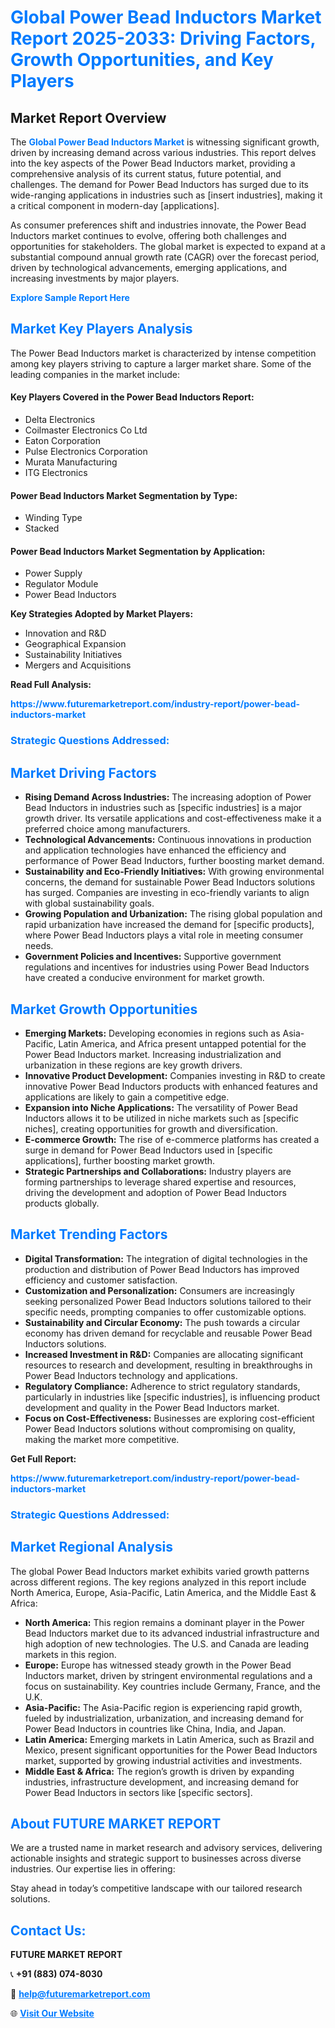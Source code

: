 <h1 style="color: #007BFF;">Global Power Bead Inductors Market Report 2025-2033: Driving Factors, Growth Opportunities, and Key Players</h1>

<section id="overview">
<h2>Market Report Overview</h2>
<p>The <a href="https://www.futuremarketreport.com/industry-report/power-bead-inductors-market" style="color: #007BFF; text-decoration: none;"><strong>Global Power Bead Inductors Market</strong></a> is witnessing significant growth, driven by increasing demand across various industries. This report delves into the key aspects of the Power Bead Inductors market, providing a comprehensive analysis of its current status, future potential, and challenges. The demand for Power Bead Inductors has surged due to its wide-ranging applications in industries such as [insert industries], making it a critical component in modern-day [applications].</p>
<p>As consumer preferences shift and industries innovate, the Power Bead Inductors market continues to evolve, offering both challenges and opportunities for stakeholders. The global market is expected to expand at a substantial compound annual growth rate (CAGR) over the forecast period, driven by technological advancements, emerging applications, and increasing investments by major players.</p>
</section>

<section id="overview">
<p><a href="https://www.futuremarketreport.com/request-sample/reportId=116275" style="color: #007BFF; text-decoration: none;"><strong>Explore Sample Report Here</strong></a></p>
</section>

<section id="key-players">
<h2 style="color: #007BFF;">Market Key Players Analysis</h2>
<p>The Power Bead Inductors market is characterized by intense competition among key players striving to capture a larger market share. Some of the leading companies in the market include:</p>
<h4>Key Players Covered in the Power Bead Inductors Report:</h4>
<ul><li>Delta Electronics</li><li>Coilmaster Electronics Co Ltd</li><li>Eaton Corporation</li><li>Pulse Electronics Corporation</li><li>Murata Manufacturing</li><li>ITG Electronics</li></ul>
<h4>Power Bead Inductors Market Segmentation by Type:</h4>
<ul><li>Winding Type</li><li>Stacked</li></ul>

<h4>Power Bead Inductors Market Segmentation by Application:</h4>
<ul><li>Power Supply</li><li>Regulator Module</li><li>Power Bead Inductors</li></ul>
<p><strong>Key Strategies Adopted by Market Players:</strong></p>
<ul>
<li>Innovation and R&D</li>
<li>Geographical Expansion</li>
<li>Sustainability Initiatives</li>
<li>Mergers and Acquisitions</li>
</ul>
</section>

<section>
<p><strong>Read Full Analysis: </strong></p><a href="https://www.futuremarketreport.com/industry-report/power-bead-inductors-market" style="color: #007BFF; text-decoration: none;"><strong>https://www.futuremarketreport.com/industry-report/power-bead-inductors-market</strong></a>
<h3 style="color: #007BFF;">Strategic Questions Addressed:</h3>
</section>

<section id="driving-factors">
<h2 style="color: #007BFF;">Market Driving Factors</h2>
<ul>
<li><strong>Rising Demand Across Industries:</strong> The increasing adoption of Power Bead Inductors in industries such as [specific industries] is a major growth driver. Its versatile applications and cost-effectiveness make it a preferred choice among manufacturers.</li>
<li><strong>Technological Advancements:</strong> Continuous innovations in production and application technologies have enhanced the efficiency and performance of Power Bead Inductors, further boosting market demand.</li>
<li><strong>Sustainability and Eco-Friendly Initiatives:</strong> With growing environmental concerns, the demand for sustainable Power Bead Inductors solutions has surged. Companies are investing in eco-friendly variants to align with global sustainability goals.</li>
<li><strong>Growing Population and Urbanization:</strong> The rising global population and rapid urbanization have increased the demand for [specific products], where Power Bead Inductors plays a vital role in meeting consumer needs.</li>
<li><strong>Government Policies and Incentives:</strong> Supportive government regulations and incentives for industries using Power Bead Inductors have created a conducive environment for market growth.</li>
</ul>
</section>

<section id="growth-opportunities">
<h2 style="color: #007BFF;">Market Growth Opportunities</h2>
<ul>
<li><strong>Emerging Markets:</strong> Developing economies in regions such as Asia-Pacific, Latin America, and Africa present untapped potential for the Power Bead Inductors market. Increasing industrialization and urbanization in these regions are key growth drivers.</li>
<li><strong>Innovative Product Development:</strong> Companies investing in R&D to create innovative Power Bead Inductors products with enhanced features and applications are likely to gain a competitive edge.</li>
<li><strong>Expansion into Niche Applications:</strong> The versatility of Power Bead Inductors allows it to be utilized in niche markets such as [specific niches], creating opportunities for growth and diversification.</li>
<li><strong>E-commerce Growth:</strong> The rise of e-commerce platforms has created a surge in demand for Power Bead Inductors used in [specific applications], further boosting market growth.</li>
<li><strong>Strategic Partnerships and Collaborations:</strong> Industry players are forming partnerships to leverage shared expertise and resources, driving the development and adoption of Power Bead Inductors products globally.</li>
</ul>
</section>

<section id="trending-factors">
<h2 style="color: #007BFF;">Market Trending Factors</h2>
<ul>
<li><strong>Digital Transformation:</strong> The integration of digital technologies in the production and distribution of Power Bead Inductors has improved efficiency and customer satisfaction.</li>
<li><strong>Customization and Personalization:</strong> Consumers are increasingly seeking personalized Power Bead Inductors solutions tailored to their specific needs, prompting companies to offer customizable options.</li>
<li><strong>Sustainability and Circular Economy:</strong> The push towards a circular economy has driven demand for recyclable and reusable Power Bead Inductors solutions.</li>
<li><strong>Increased Investment in R&D:</strong> Companies are allocating significant resources to research and development, resulting in breakthroughs in Power Bead Inductors technology and applications.</li>
<li><strong>Regulatory Compliance:</strong> Adherence to strict regulatory standards, particularly in industries like [specific industries], is influencing product development and quality in the Power Bead Inductors market.</li>
<li><strong>Focus on Cost-Effectiveness:</strong> Businesses are exploring cost-efficient Power Bead Inductors solutions without compromising on quality, making the market more competitive.</li>
</ul>
</section>

<section>
<p><strong>Get Full Report: </strong></p><a href="https://www.futuremarketreport.com/industry-report/power-bead-inductors-market" style="color: #007BFF; text-decoration: none;"><strong>https://www.futuremarketreport.com/industry-report/power-bead-inductors-market</strong></a>
<h3 style="color: #007BFF;">Strategic Questions Addressed:</h3>
</section>


<section id="regional-analysis">
<h2 style="color: #007BFF;">Market Regional Analysis</h2>
<p>The global Power Bead Inductors market exhibits varied growth patterns across different regions. The key regions analyzed in this report include North America, Europe, Asia-Pacific, Latin America, and the Middle East & Africa:</p>
<ul>
<li><strong>North America:</strong> This region remains a dominant player in the Power Bead Inductors market due to its advanced industrial infrastructure and high adoption of new technologies. The U.S. and Canada are leading markets in this region.</li>
<li><strong>Europe:</strong> Europe has witnessed steady growth in the Power Bead Inductors market, driven by stringent environmental regulations and a focus on sustainability. Key countries include Germany, France, and the U.K.</li>
<li><strong>Asia-Pacific:</strong> The Asia-Pacific region is experiencing rapid growth, fueled by industrialization, urbanization, and increasing demand for Power Bead Inductors in countries like China, India, and Japan.</li>
<li><strong>Latin America:</strong> Emerging markets in Latin America, such as Brazil and Mexico, present significant opportunities for the Power Bead Inductors market, supported by growing industrial activities and investments.</li>
<li><strong>Middle East & Africa:</strong> The region’s growth is driven by expanding industries, infrastructure development, and increasing demand for Power Bead Inductors in sectors like [specific sectors].</li>
</ul>
</section>

<footer>
<h2 style="color: #007BFF;">About FUTURE MARKET REPORT</h2>
<p>We are a trusted name in market research and advisory services, delivering actionable insights and strategic support to businesses across diverse industries. Our expertise lies in offering:</p>

<p>Stay ahead in today’s competitive landscape with our tailored research solutions.</p>

<h2 style="color: #007BFF;">Contact Us:</h2>
<p><strong>FUTURE MARKET REPORT</strong></p>
<p>📞 <strong>+91 (883) 074-8030</strong></p>
<p>📧 <strong><a href="mailto:help@futuremarketreport.com" style="color: #007BFF;">help@futuremarketreport.com</a></strong></p>
<p>🌐 <strong><a href="https://www.futuremarketreport.com/" style="color: #007BFF;">Visit Our Website</a></strong></p>
</footer>